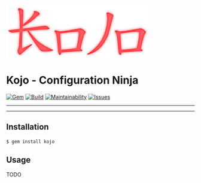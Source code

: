 ![kojo](kojo.png)

Kojo - Configuration Ninja
==================================================

[![Gem](https://img.shields.io/gem/v/kojo.svg?style=flat-square)](https://rubygems.org/gems/kojo)
[![Build](https://img.shields.io/travis/DannyBen/kojo.svg?style=flat-square)](https://travis-ci.org/DannyBen/kojo)
[![Maintainability](https://img.shields.io/codeclimate/maintainability/DannyBen/kojo.svg?style=flat-square)](https://codeclimate.com/github/DannyBen/kojo)
[![Issues](https://img.shields.io/codeclimate/issues/github/DannyBen/kojo.svg?style=flat-square)](https://codeclimate.com/github/DannyBen/kojo)

---



---

Installation
--------------------------------------------------

    $ gem install kojo



Usage
--------------------------------------------------

TODO
